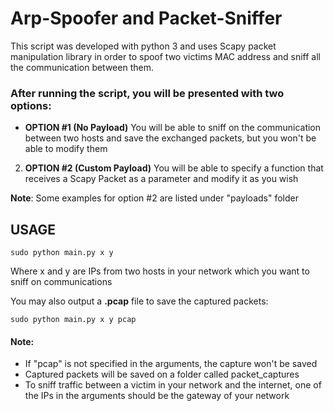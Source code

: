 # Arp-Spoofer and Packet-Sniffer
 This script was developed with python 3 and uses Scapy packet manipulation library in order to spoof two victims MAC address and sniff all the communication between them. 

### After running the script, you will be presented with two options:
- **OPTION #1 (No Payload)** You will be able to sniff on the communication between two hosts and save the exchanged packets, but you won't be able to modify them
2. **OPTION #2 (Custom Payload)** You will be able to specify a function that receives a Scapy Packet as a parameter and modify it as you wish

**Note**: Some examples for option #2 are listed under "payloads" folder

## USAGE
````
sudo python main.py x y
````

Where x and y are IPs from two hosts in your network which you want to sniff on communications

You may also output a **.pcap** file to save the captured packets:
````
sudo python main.py x y pcap
````

#### Note:
+ If "pcap" is not specified in the arguments, the capture won't be saved
+ Captured packets will be saved on a folder called packet_captures
+ To sniff traffic between a victim in your network and the internet, one of the IPs in the arguments should be the gateway of your network
